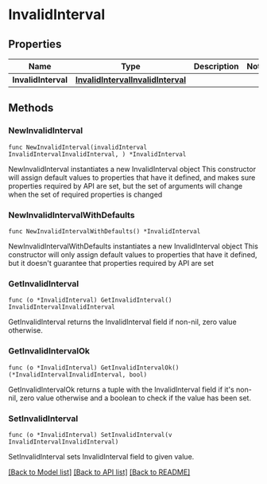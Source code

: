 # InvalidInterval

## Properties

Name | Type | Description | Notes
------------ | ------------- | ------------- | -------------
**InvalidInterval** | [**InvalidIntervalInvalidInterval**](InvalidIntervalInvalidInterval.md) |  | 

## Methods

### NewInvalidInterval

`func NewInvalidInterval(invalidInterval InvalidIntervalInvalidInterval, ) *InvalidInterval`

NewInvalidInterval instantiates a new InvalidInterval object
This constructor will assign default values to properties that have it defined,
and makes sure properties required by API are set, but the set of arguments
will change when the set of required properties is changed

### NewInvalidIntervalWithDefaults

`func NewInvalidIntervalWithDefaults() *InvalidInterval`

NewInvalidIntervalWithDefaults instantiates a new InvalidInterval object
This constructor will only assign default values to properties that have it defined,
but it doesn't guarantee that properties required by API are set

### GetInvalidInterval

`func (o *InvalidInterval) GetInvalidInterval() InvalidIntervalInvalidInterval`

GetInvalidInterval returns the InvalidInterval field if non-nil, zero value otherwise.

### GetInvalidIntervalOk

`func (o *InvalidInterval) GetInvalidIntervalOk() (*InvalidIntervalInvalidInterval, bool)`

GetInvalidIntervalOk returns a tuple with the InvalidInterval field if it's non-nil, zero value otherwise
and a boolean to check if the value has been set.

### SetInvalidInterval

`func (o *InvalidInterval) SetInvalidInterval(v InvalidIntervalInvalidInterval)`

SetInvalidInterval sets InvalidInterval field to given value.



[[Back to Model list]](../README.md#documentation-for-models) [[Back to API list]](../README.md#documentation-for-api-endpoints) [[Back to README]](../README.md)


